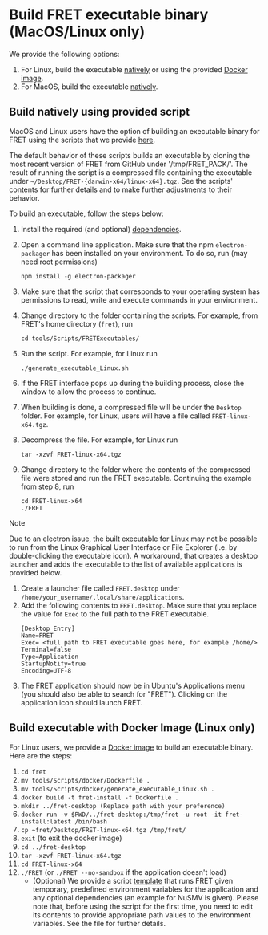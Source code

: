 # Build FRET executable binary (MacOS/Linux only) 

We provide the following options:

1. For Linux, build the executable [natively](#build-natively-using-provided-script) or using the provided [Docker image](#build-executable-with-docker-image-linux-only).
2. For MacOS, build the executable [natively](#build-natively-using-provided-script).

## Build natively using provided script

MacOS and Linux users have the option of building an executable binary for FRET using the scripts that we provide [here](../../../../tools/Scripts/FRETExecutables/). 

The default behavior of these scripts builds an executable by cloning the most recent version of FRET from GitHub under '/tmp/FRET_PACK/'. The result of running the script is a compressed file containing the executable under `~/Desktop/FRET-{darwin-x64/linux-x64}.tgz`. See the scripts' contents for further details and to make further adjustments to their behavior.

To build an executable, follow the steps below:

1. Install the required (and optional) [dependencies](./installationInstructions.md#dependencies).
2. Open a command line application. Make sure that the npm `electron-packager` has been installed on your environment. To do so, run (may need root permissions) 

    ```
    npm install -g electron-packager
    ```
3. Make sure that the script that corresponds to your operating system has permissions to read, write and execute commands in your environment.
4. Change directory to the folder containing the scripts. For example, from FRET's home directory (`fret`), run
    ```
    cd tools/Scripts/FRETExecutables/
    ```
5. Run the script. For example, for Linux run
    ```
    ./generate_executable_Linux.sh
    ```
6. If the FRET interface pops up during the building process, close the window to allow the process to continue.
7. When building is done, a compressed file will be under the `Desktop` folder. For example, for Linux, users will have a file called `FRET-linux-x64.tgz`.
8. Decompress the file. For example, for Linux run
    ```
    tar -xzvf FRET-linux-x64.tgz
    ```
9. Change directory to the folder where the contents of the compressed file were stored and run the FRET executable. Continuing the example from step 8, run
    ```
    cd FRET-linux-x64
    ./FRET
    ```

> [!NOTE]
> Due to an electron issue, the built executable for Linux may not be possible to run from the Linux Graphical User Interface or File Explorer (i.e. by double-clicking the executable icon). A workaround, that creates a desktop launcher and adds the executable to the list of available applications is provided below.

1. Create a launcher file called `FRET.desktop` under `/home/your_username/.local/share/applications`.
2. Add the following contents to `FRET.desktop`. Make sure that you replace the value for `Exec` to the full path to the FRET executable.
    ```    
    [Desktop Entry]
    Name=FRET
    Exec= <full path to FRET executable goes here, for example /home/>
    Terminal=false
    Type=Application
    StartupNotify=true
    Encoding=UTF-8
    ```
3. The FRET application should now be in Ubuntu's Applications menu (you should also be able to search for "FRET"). Clicking on the application icon should launch FRET.

## Build executable with Docker Image (Linux only)

For Linux users, we provide a [Docker image](../../../../tools/Scripts/docker) to build an executable binary. Here are the steps:

1. `cd fret`
2. `mv tools/Scripts/docker/Dockerfile .`
3. `mv tools/Scripts/docker/generate_executable_Linux.sh .`
4. `docker build -t fret-install -f Dockerfile .`
5. `mkdir ../fret-desktop (Replace path with your preference)`
6. `docker run -v $PWD/../fret-desktop:/tmp/fret -u root -it fret-install:latest /bin/bash`
7. `cp ~fret/Desktop/FRET-linux-x64.tgz /tmp/fret/`
8. `exit` (to exit the docker image)
9. `cd ../fret-desktop`
10. `tar -xzvf FRET-linux-x64.tgz`
11. `cd FRET-linux-x64`
12. `./FRET` (or `./FRET --no-sandbox` if the application doesn't load)
    * (Optional) We provide a script [template](../../../../tools/Scripts/runfret.sh) that runs FRET given temporary, predefined environment variables for the application and any optional dependencies (an example for NuSMV is given). Please note that, before using the script for the first time, you need to edit its contents to provide appropriate path values to the environment variables. See the file for further details.
